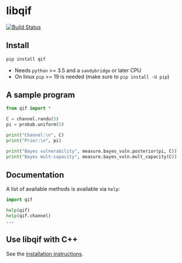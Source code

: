 # libqif

[![Build Status](https://github.com/chatziko/libqif/workflows/build-pypi/badge.svg)](https://github.com/chatziko/libqif/actions)

## Install

```bash
pip install qif
```

- Needs `python` >= 3.5 and a `sandybridge` or later CPU
- On linux `pip` >= 19 is needed (make sure to `pip install -U pip`)


## A sample program

```python
from qif import *

C = channel.randu(5)
pi = probab.uniform(5)

print("Channel:\n", C)
print("Prior:\n", pi)

print("Bayes vulnerability", measure.bayes_vuln.posterior(pi, C))
print("Bayes mult-capacity", measure.bayes_vuln.mult_capacity(C))
```

## Documentation

A list of available methods is available via `help`:

```python
import qif

help(qif)
help(qif.channel)
...
```

## Use libqif with C++

See the [installation instructions](INSTALL.md).